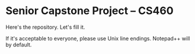 # Senior Capstone Project – CS460

Here's the repository. Let's fill it.

If it's acceptable to everyone, please use Unix line endings. Notepad++ will by
default.
